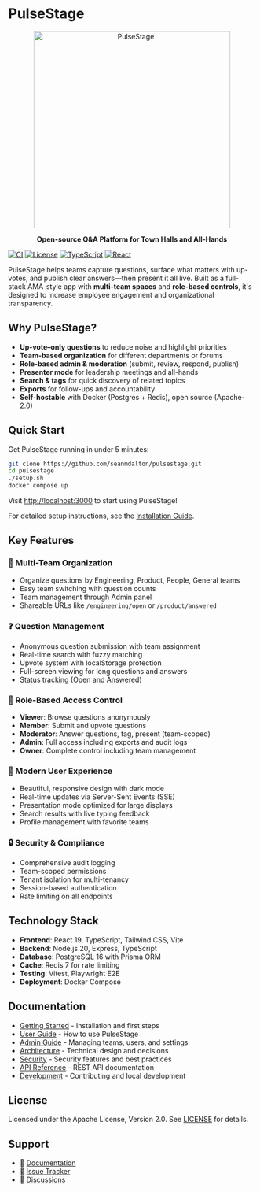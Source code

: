# PulseStage

<div align="center">
  <img src="../web/public/pulsestage-wordmark-tight-light.svg" alt="PulseStage" width="400">
  <p><strong>Open-source Q&A Platform for Town Halls and All-Hands</strong></p>
</div>

[![CI](https://github.com/seanmdalton/pulsestage/actions/workflows/ci.yaml/badge.svg)](https://github.com/seanmdalton/pulsestage/actions/workflows/ci.yaml)
[![License](https://img.shields.io/badge/License-Apache%202.0-blue.svg)](https://opensource.org/licenses/Apache-2.0)
[![TypeScript](https://img.shields.io/badge/TypeScript-5.8-blue.svg)](https://www.typescriptlang.org/)
[![React](https://img.shields.io/badge/React-19-blue.svg)](https://reactjs.org/)

PulseStage helps teams capture questions, surface what matters with up-votes, and publish clear answers—then present it all live. Built as a full-stack AMA-style app with **multi-team spaces** and **role-based controls**, it's designed to increase employee engagement and organizational transparency.

## Why PulseStage?

- **Up-vote–only questions** to reduce noise and highlight priorities  
- **Team-based organization** for different departments or forums  
- **Role-based admin & moderation** (submit, review, respond, publish)  
- **Presenter mode** for leadership meetings and all-hands  
- **Search & tags** for quick discovery of related topics  
- **Exports** for follow-ups and accountability  
- **Self-hostable** with Docker (Postgres + Redis), open source (Apache-2.0)

## Quick Start

Get PulseStage running in under 5 minutes:

```bash
git clone https://github.com/seanmdalton/pulsestage.git
cd pulsestage
./setup.sh
docker compose up
```

Visit [http://localhost:3000](http://localhost:3000) to start using PulseStage!

For detailed setup instructions, see the [Installation Guide](getting-started/installation.md).

## Key Features

### 🏢 Multi-Team Organization
- Organize questions by Engineering, Product, People, General teams
- Easy team switching with question counts
- Team management through Admin panel
- Shareable URLs like `/engineering/open` or `/product/answered`

### ❓ Question Management
- Anonymous question submission with team assignment
- Real-time search with fuzzy matching
- Upvote system with localStorage protection
- Full-screen viewing for long questions and answers
- Status tracking (Open and Answered)

### 👥 Role-Based Access Control
- **Viewer**: Browse questions anonymously
- **Member**: Submit and upvote questions
- **Moderator**: Answer questions, tag, present (team-scoped)
- **Admin**: Full access including exports and audit logs
- **Owner**: Complete control including team management

### 🎨 Modern User Experience
- Beautiful, responsive design with dark mode
- Real-time updates via Server-Sent Events (SSE)
- Presentation mode optimized for large displays
- Search results with live typing feedback
- Profile management with favorite teams

### 🔒 Security & Compliance
- Comprehensive audit logging
- Team-scoped permissions
- Tenant isolation for multi-tenancy
- Session-based authentication
- Rate limiting on all endpoints

## Technology Stack

- **Frontend**: React 19, TypeScript, Tailwind CSS, Vite
- **Backend**: Node.js 20, Express, TypeScript
- **Database**: PostgreSQL 16 with Prisma ORM
- **Cache**: Redis 7 for rate limiting
- **Testing**: Vitest, Playwright E2E
- **Deployment**: Docker Compose

## Documentation

- [Getting Started](getting-started/quick-start.md) - Installation and first steps
- [User Guide](user-guide/overview.md) - How to use PulseStage
- [Admin Guide](admin-guide/overview.md) - Managing teams, users, and settings
- [Architecture](architecture/system-design.md) - Technical design and decisions
- [Security](security/overview.md) - Security features and best practices
- [API Reference](api/overview.md) - REST API documentation
- [Development](development/setup.md) - Contributing and local development

## License

Licensed under the Apache License, Version 2.0. See [LICENSE](../LICENSE) for details.

## Support

- 📖 [Documentation](https://seanmdalton.github.io/pulsestage/)
- 🐛 [Issue Tracker](https://github.com/seanmdalton/pulsestage/issues)
- 💬 [Discussions](https://github.com/seanmdalton/pulsestage/discussions)

